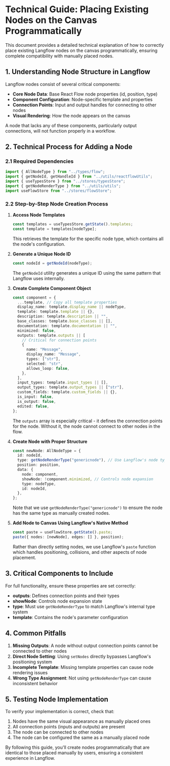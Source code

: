 # Technical Guide: Placing Existing Nodes on the Canvas Programmatically

This document provides a detailed technical explanation of how to correctly place existing Langflow nodes on the canvas programmatically, ensuring complete compatibility with manually placed nodes.

## 1. Understanding Node Structure in Langflow

Langflow nodes consist of several critical components:

- **Core Node Data**: Base React Flow node properties (id, position, type)
- **Component Configuration**: Node-specific template and properties
- **Connection Points**: Input and output handles for connecting to other nodes
- **Visual Rendering**: How the node appears on the canvas

A node that lacks any of these components, particularly output connections, will not function properly in a workflow.

## 2. Technical Process for Adding a Node

### 2.1 Required Dependencies

```typescript
import { AllNodeType } from "../types/flow";
import { getNodeId, getHandleId } from "../utils/reactflowUtils";
import { useTypesStore } from "../stores/typesStore";
import { getNodeRenderType } from "../utils/utils";
import useFlowStore from "../stores/flowStore";
```

### 2.2 Step-by-Step Node Creation Process

1. **Access Node Templates**

   ```typescript
   const templates = useTypesStore.getState().templates;
   const template = templates[nodeType];
   ```

   This retrieves the template for the specific node type, which contains all the node's configuration.

2. **Generate a Unique Node ID**

   ```typescript
   const nodeId = getNodeId(nodeType);
   ```

   The `getNodeId` utility generates a unique ID using the same pattern that Langflow uses internally.

3. **Create Complete Component Object**

   ```typescript
   const component = {
     ...template, // Copy all template properties
     display_name: template.display_name || nodeType,
     template: template.template || {},
     description: template.description || "",
     base_classes: template.base_classes || [],
     documentation: template.documentation || "",
     minimized: false,
     outputs: template.outputs || [
       // Critical for connection points
       {
         name: "Message",
         display_name: "Message",
         types: ["str"],
         selected: "str",
         allows_loop: false,
       },
     ],
     input_types: template.input_types || [],
     output_types: template.output_types || ["str"],
     custom_fields: template.custom_fields || {},
     is_input: false,
     is_output: false,
     edited: false,
   };
   ```

   The `outputs` array is especially critical - it defines the connection points for the node. Without it, the node cannot connect to other nodes in the flow.

4. **Create Node with Proper Structure**

   ```typescript
   const newNode: AllNodeType = {
     id: nodeId,
     type: getNodeRenderType("genericnode"), // Use Langflow's node type utility
     position: position,
     data: {
       node: component,
       showNode: !component.minimized, // Controls node expansion
       type: nodeType,
       id: nodeId,
     },
   };
   ```

   Note that we use `getNodeRenderType("genericnode")` to ensure the node has the same type as manually created nodes.

5. **Add Node to Canvas Using Langflow's Native Method**

   ```typescript
   const paste = useFlowStore.getState().paste;
   paste({ nodes: [newNode], edges: [] }, position);
   ```

   Rather than directly setting nodes, we use Langflow's `paste` function which handles positioning, collisions, and other aspects of node placement.

## 3. Critical Components to Include

For full functionality, ensure these properties are set correctly:

- **outputs**: Defines connection points and their types
- **showNode**: Controls node expansion state
- **type**: Must use `getNodeRenderType` to match Langflow's internal type system
- **template**: Contains the node's parameter configuration

## 4. Common Pitfalls

1. **Missing Outputs**: A node without output connection points cannot be connected to other nodes
2. **Direct Node Setting**: Using `setNodes` directly bypasses Langflow's positioning system
3. **Incomplete Template**: Missing template properties can cause node rendering issues
4. **Wrong Type Assignment**: Not using `getNodeRenderType` can cause inconsistent behavior

## 5. Testing Node Implementation

To verify your implementation is correct, check that:

1. Nodes have the same visual appearance as manually placed ones
2. All connection points (inputs and outputs) are present
3. The node can be connected to other nodes
4. The node can be configured the same as a manually placed node

By following this guide, you'll create nodes programmatically that are identical to those placed manually by users, ensuring a consistent experience in Langflow.
